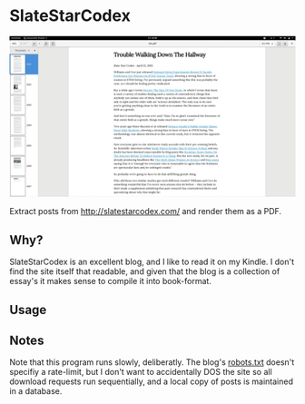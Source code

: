 
# SlateStarCodex

![Example PDF](readme/example.png "Example PDF")

Extract posts from http://slatestarcodex.com/ and render them as a PDF.

## Why?

SlateStarCodex is an excellent blog, and I like to read it on my Kindle. I don't find the site itself that readable, and given that the blog is a collection of essay's it makes sense to compile it into book-format.  

## Usage


## Notes 

Note that this program runs slowly, deliberatly. The blog's [robots.txt](http://slatestarcodex.com/robots.txt) doesn't specifiy a rate-limit, but I  don't want to accidentally DOS the site so all download requests run sequentially, and a local copy of posts is maintained in a database.
